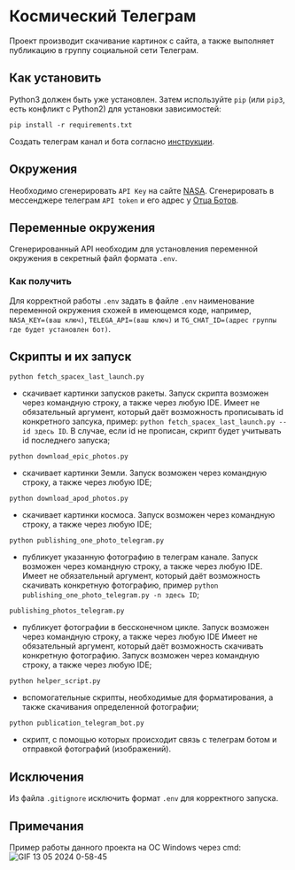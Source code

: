 # Космический Телеграм
Проект производит скачивание картинок с сайта, а также выполняет публикацию в группу социальной сети Телеграм.
## Как установить
Python3 должен быть уже установлен. Затем используйте `pip` (или `pip3`, есть конфликт с Python2) для установки зависимостей:
```
pip install -r requirements.txt
```
Создать телеграм канал и бота согласно [инструкции](https://smmplanner.com/blog/otlozhennyj-posting-v-telegram/).
## Окружения
Необходимо сгенерировать `API Key` на сайте [NASA](https://api.nasa.gov).
Сгенерировать в мессенджере телеграм `API token` и его адрес у [Отца Ботов](https://telegram.me/BotFather).
## Переменные окружения
Сгенерированный API необходим для установления переменной окружения в секретный файл формата `.env`.
### Как получить
Для корректной работы `.env` задать в файле `.env` наименование переменной окружения схожей в имеющемся коде, например, `NASA_KEY=(ваш ключ)`,
`TELEGA_API=(ваш ключ)` и `TG_CHAT_ID=(адрес группы где будет установлен бот)`.
## Скрипты и их запуск
```
python fetch_spacex_last_launch.py
```
- скачивает картинки запусков ракеты. Запуск скрипта возможен через командную строку, а также через любую IDE.
Имеет не обязательный аргумент, который даёт возможность прописывать id конкретного запсука, 
пример: `python fetch_spacex_last_launch.py --id здесь ID`.
В случае, если id не прописан, скрипт будет учитывать id последнего запуска;
```
python download_epic_photos.py
```
-  скачивает картинки Земли. Запуск возможен через командную строку, а также через любую IDE;
```
python download_apod_photos.py
```
-  скачивает картинки космоса. Запуск возможен через командную строку, а также через любую IDE;
```
python publishing_one_photo_telegram.py
```
- публикует указанную фотографию в телеграм канале. Запуск возможен через командную строку, а также через любую IDE.
Имеет не обязательный аргумент, который даёт возможность скачивать конкретную фотографию, 
пример `python publishing_one_photo_telegram.py -n здесь ID`;
```
publishing_photos_telegram.py
```
- публикует фотографии в бессконечном цикле. Запуск возможен через командную строку, а также через любую IDE
Имеет не обязательный аргумент, который даёт возможность скачивать конкретную фотографию.
Запуск возможен через командную строку, а также через любую IDE;
```
python helper_script.py
```
- вспомогательные скрипты, необходимые для форматирования, а также скачивания определенной фотографии;
```
python publication_telegram_bot.py
```
- скрипт, с помощью которых происходит связь с телеграм ботом и отправкой фотографий (изображений).
## Исключения
Из файла `.gitignore` исключить формат `.env` для корректного запуска.
## Примечания
Пример работы данного проекта на ОС Windows через cmd:
![GIF 13 05 2024 0-58-45](https://github.com/Magomed993/Photos-from-nasa/assets/160238040/cfa9639f-e94a-4d7e-94bc-6f76aed0da2d)
